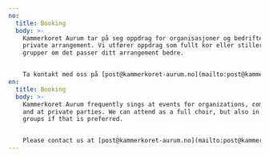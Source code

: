 ```yaml
---
no:
  title: Booking
  body: >-
    Kammerkoret Aurum tar på seg oppdrag for organisasjoner og bedrifter, samt
    private arrangement. Vi utfører oppdrag som fullt kor eller stiller i mindre
    grupper om det passer ditt arrangement bedre.


    Ta kontakt med oss på [post@kammerkoret-aurum.no](mailto:post@kammerkoret-aurum.no)
en:
  title: Booking
  body: >-
    Kammerkoret Aurum frequently sings at events for organizations, companies
    and at private parties. We can attend as a full choir, but also in smaller
    groups if that is preferred.


    Please contact us at [post@kammerkoret-aurum.no](mailto:post@kammerkoret-aurum.no)
---
```

